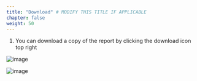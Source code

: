 ```yaml
---
title: "Download" # MODIFY THIS TITLE IF APPLICABLE
chapter: false
weight: 50
---
```


1)	You can download a copy of the report by clicking the download icon top right

![image](/images/AH-report-download.png)

![image](/images/AH-Report-pdf.png)

